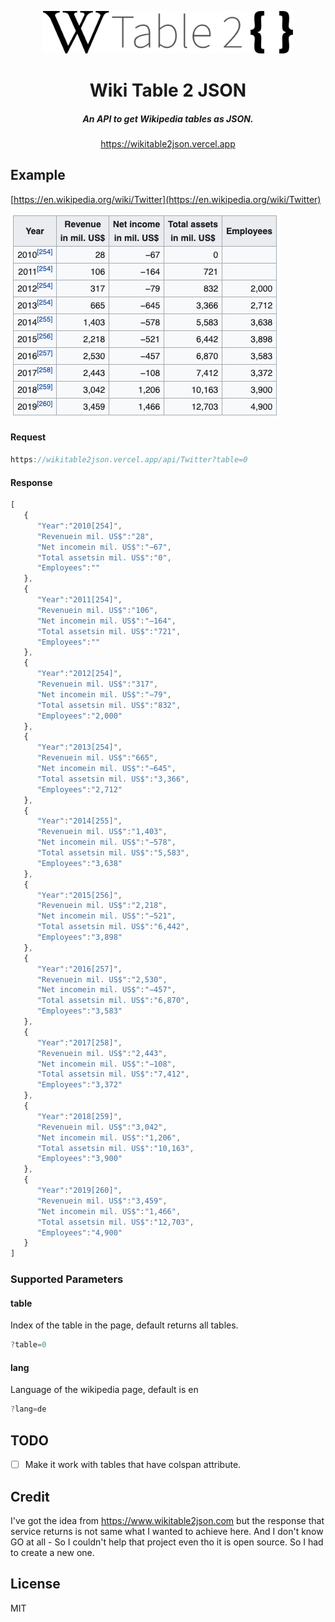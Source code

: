 <p align="center">
  <img src="https://raw.githubusercontent.com/ibrahimmumcu/wikitable2json/main/public/logo.png" alt="Wiki Table 2 JSON Logo" width="400">
</p>
<h1 align="center"> Wiki Table 2 JSON</h1>
<h5 align="center">An API to get Wikipedia tables as JSON.</h5>
<p align="center">
   <a href="https://wikitable2json.vercel.app" target="_blank">https://wikitable2json.vercel.app</a>
</p>


## Example
[https://en.wikipedia.org/wiki/Twitter](https://en.wikipedia.org/wiki/Twitter)

<img src="https://raw.githubusercontent.com/ibrahimmumcu/wikitable2json/main/public/table-example.png" alt="Wiki Table 2 JSON Example">

#### Request
```js
https://wikitable2json.vercel.app/api/Twitter?table=0
```
#### Response
```js
[
   {
      "Year":"2010[254]",
      "Revenuein mil. US$":"28",
      "Net incomein mil. US$":"−67",
      "Total assetsin mil. US$":"0",
      "Employees":""
   },
   {
      "Year":"2011[254]",
      "Revenuein mil. US$":"106",
      "Net incomein mil. US$":"−164",
      "Total assetsin mil. US$":"721",
      "Employees":""
   },
   {
      "Year":"2012[254]",
      "Revenuein mil. US$":"317",
      "Net incomein mil. US$":"−79",
      "Total assetsin mil. US$":"832",
      "Employees":"2,000"
   },
   {
      "Year":"2013[254]",
      "Revenuein mil. US$":"665",
      "Net incomein mil. US$":"−645",
      "Total assetsin mil. US$":"3,366",
      "Employees":"2,712"
   },
   {
      "Year":"2014[255]",
      "Revenuein mil. US$":"1,403",
      "Net incomein mil. US$":"−578",
      "Total assetsin mil. US$":"5,583",
      "Employees":"3,638"
   },
   {
      "Year":"2015[256]",
      "Revenuein mil. US$":"2,218",
      "Net incomein mil. US$":"−521",
      "Total assetsin mil. US$":"6,442",
      "Employees":"3,898"
   },
   {
      "Year":"2016[257]",
      "Revenuein mil. US$":"2,530",
      "Net incomein mil. US$":"−457",
      "Total assetsin mil. US$":"6,870",
      "Employees":"3,583"
   },
   {
      "Year":"2017[258]",
      "Revenuein mil. US$":"2,443",
      "Net incomein mil. US$":"−108",
      "Total assetsin mil. US$":"7,412",
      "Employees":"3,372"
   },
   {
      "Year":"2018[259]",
      "Revenuein mil. US$":"3,042",
      "Net incomein mil. US$":"1,206",
      "Total assetsin mil. US$":"10,163",
      "Employees":"3,900"
   },
   {
      "Year":"2019[260]",
      "Revenuein mil. US$":"3,459",
      "Net incomein mil. US$":"1,466",
      "Total assetsin mil. US$":"12,703",
      "Employees":"4,900"
   }
]
```
### Supported Parameters
#### table
Index of the table in the page, default returns all tables.
```js
?table=0
```

#### lang
Language of the wikipedia page, default is en
```js
?lang=de
```

## TODO
- [ ] Make it work with tables that have colspan attribute.

## Credit
I've got the idea from <a href="https://www.wikitable2json.com" target="_blank">https://www.wikitable2json.com</a> but the response that service returns is not same what I wanted to achieve here. And I don't know GO at all - So I couldn't help that project even tho it is open source. So I had to create a new one.

## License

MIT